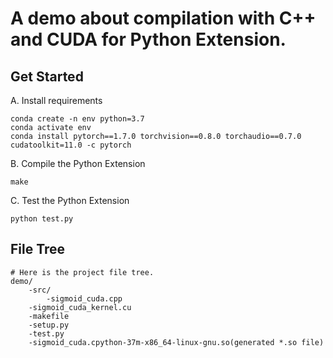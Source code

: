 # A demo about compilation with C++ and CUDA for Python Extension.  
## Get Started  
A. Install requirements  
```
conda create -n env python=3.7
conda activate env
conda install pytorch==1.7.0 torchvision==0.8.0 torchaudio==0.7.0 cudatoolkit=11.0 -c pytorch
```
B. Compile the Python Extension
```
make
```
C. Test the Python Extension
```
python test.py
```
## File Tree  
```
# Here is the project file tree.
demo/
    -src/
        -sigmoid_cuda.cpp
	-sigmoid_cuda_kernel.cu
    -makefile
    -setup.py
    -test.py
    -sigmoid_cuda.cpython-37m-x86_64-linux-gnu.so(generated *.so file)

```
